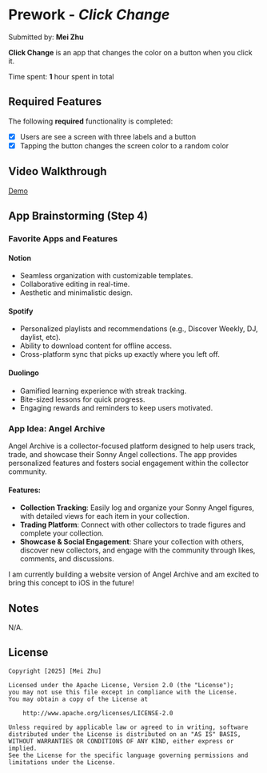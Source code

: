 # Prework - *Click Change*

Submitted by: **Mei Zhu**

**Click Change** is an app that changes the color on a button when you click it. 

Time spent: **1** hour spent in total

## Required Features

The following **required** functionality is completed:

- [X] Users are see a screen with three labels and a button
- [X] Tapping the button changes the screen color to a random color
 
## Video Walkthrough

[Demo](https://www.loom.com/share/73881e50dc06411b98604ffd44aa5725?sid=49576174-b1ce-4986-b614-044235259403)

## App Brainstorming (Step 4)

### Favorite Apps and Features

#### Notion
- Seamless organization with customizable templates.
- Collaborative editing in real-time.
- Aesthetic and minimalistic design.

#### Spotify
- Personalized playlists and recommendations (e.g., Discover Weekly, DJ, daylist, etc).
- Ability to download content for offline access.
- Cross-platform sync that picks up exactly where you left off.

#### Duolingo
- Gamified learning experience with streak tracking.
- Bite-sized lessons for quick progress.
- Engaging rewards and reminders to keep users motivated.

### App Idea: Angel Archive

Angel Archive is a collector-focused platform designed to help users track, trade, and showcase their Sonny Angel collections. The app provides personalized features and fosters social engagement within the collector community. 

#### Features:
- **Collection Tracking**: Easily log and organize your Sonny Angel figures, with detailed views for each item in your collection.  
- **Trading Platform**: Connect with other collectors to trade figures and complete your collection.  
- **Showcase & Social Engagement**: Share your collection with others, discover new collectors, and engage with the community through likes, comments, and discussions.  

I am currently building a website version of Angel Archive and am excited to bring this concept to iOS in the future!


## Notes

N/A.

## License

    Copyright [2025] [Mei Zhu]

    Licensed under the Apache License, Version 2.0 (the "License");
    you may not use this file except in compliance with the License.
    You may obtain a copy of the License at

        http://www.apache.org/licenses/LICENSE-2.0

    Unless required by applicable law or agreed to in writing, software
    distributed under the License is distributed on an "AS IS" BASIS,
    WITHOUT WARRANTIES OR CONDITIONS OF ANY KIND, either express or implied.
    See the License for the specific language governing permissions and
    limitations under the License.

